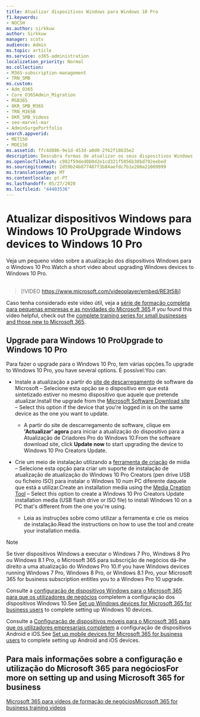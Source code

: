 ```yaml
---
title: Atualizar dispositivos Windows para Windows 10 Pro
f1.keywords:
- NOCSH
ms.author: sirkkuw
author: Sirkkuw
manager: scotv
audience: Admin
ms.topic: article
ms.service: o365-administration
localization_priority: Normal
ms.collection:
- M365-subscription-management
- TRN_SMB
ms.custom:
- Adm_O365
- Core_O365Admin_Migration
- MSB365
- OKR_SMB_M365
- TRN_M365B
- OKR_SMB_Videos
- seo-marvel-mar
- AdminSurgePortfolio
search.appverid:
- MET150
- MOE150
ms.assetid: ffc4d886-9e1d-453d-a0d0-2f62f18635e2
description: Descubra formas de atualizar os seus dispositivos Windows para o Windows 10 Pro para utilizar funcionalidades de segurança e rede de negócios mais avançadas.
ms.openlocfilehash: c982f59ded0b0d2e1cd321f5856b38bd792eebed
ms.sourcegitcommit: 2d59b24b877487f3b84aefdc7b1e200a21009999
ms.translationtype: MT
ms.contentlocale: pt-PT
ms.lasthandoff: 05/27/2020
ms.locfileid: "44403536"
---
```

# <a name="upgrade-windows-devices-to-windows-10-pro"></a><span data-ttu-id="d24d8-103">Atualizar dispositivos Windows para Windows 10 Pro</span><span class="sxs-lookup"><span data-stu-id="d24d8-103">Upgrade Windows devices to Windows 10 Pro</span></span>

<span data-ttu-id="d24d8-104">Veja um pequeno vídeo sobre a atualização dos dispositivos Windows para o Windows 10 Pro.</span><span class="sxs-lookup"><span data-stu-id="d24d8-104">Watch a short video about upgrading Windows devices to Windows 10 Pro.</span></span><br><br>

> [!VIDEO https://www.microsoft.com/videoplayer/embed/RE3t58j] 

<span data-ttu-id="d24d8-105">Caso tenha considerado este vídeo útil, veja a [série de formação completa para pequenas empresas e as novidades do Microsoft 365](https://support.office.com/article/6ab4bbcd-79cf-4000-a0bd-d42ce4d12816).</span><span class="sxs-lookup"><span data-stu-id="d24d8-105">If you found this video helpful, check out the [complete training series for small businesses and those new to Microsoft 365](https://support.office.com/article/6ab4bbcd-79cf-4000-a0bd-d42ce4d12816).</span></span>

## <a name="upgrade-to-windows-10-pro"></a><span data-ttu-id="d24d8-106">Upgrade para Windows 10 Pro</span><span class="sxs-lookup"><span data-stu-id="d24d8-106">Upgrade to Windows 10 Pro</span></span>
  
<span data-ttu-id="d24d8-107">Para fazer o upgrade para o Windows 10 Pro, tem várias opções.</span><span class="sxs-lookup"><span data-stu-id="d24d8-107">To upgrade to Windows 10 Pro, you have several options.</span></span> <span data-ttu-id="d24d8-108">É possível:</span><span class="sxs-lookup"><span data-stu-id="d24d8-108">You can:</span></span>
    
- <span data-ttu-id="d24d8-109">Instale a atualização a partir do [site de descarregamento](https://go.microsoft.com/fwlink/?LinkID=836951 ) de software da Microsoft &ndash; Selecione esta opção se o dispositivo em que está sintetizado estiver no mesmo dispositivo que aquele que pretende atualizar.</span><span class="sxs-lookup"><span data-stu-id="d24d8-109">Install the upgrade from the [Microsoft Software Download site](https://go.microsoft.com/fwlink/?LinkID=836951 ) &ndash; Select this option if the device that you're logged in is on the same device as the one you want to update.</span></span> 

    - <span data-ttu-id="d24d8-110">A partir do site de descarregamento de software, clique em **'Actualizar' agora** para iniciar a atualização do dispositivo para a Atualização de Criadores Pro do Windows 10.</span><span class="sxs-lookup"><span data-stu-id="d24d8-110">From the software download site, click **Update now** to start upgrading the device to Windows 10 Pro Creators Update.</span></span> 
    
- <span data-ttu-id="d24d8-111">Crie um meio de instalação utilizando a [ferramenta de criação](https://go.microsoft.com/fwlink/?LinkID=836960) de mídia &ndash; Selecione esta opção para criar um suporte de instalação de atualização de atualização do Windows 10 Pro Creators (pen drive USB ou ficheiro ISO) para instalar o Windows 10 num PC diferente daquele que está a utilizar.</span><span class="sxs-lookup"><span data-stu-id="d24d8-111">Create an installation media using the [Media Creation Tool](https://go.microsoft.com/fwlink/?LinkID=836960) &ndash; Select this option to create a Windows 10 Pro Creators Update installation media (USB flash drive or ISO file) to install Windows 10 on a PC that's different from the one you're using.</span></span>

    - <span data-ttu-id="d24d8-112">Leia as instruções sobre como utilizar a ferramenta e crie os meios de instalação.</span><span class="sxs-lookup"><span data-stu-id="d24d8-112">Read the instructions on how to use the tool and create your installation media.</span></span> 

> [!NOTE]
> <span data-ttu-id="d24d8-113">Se tiver dispositivos Windows a executar o Windows 7 Pro, Windows 8 Pro ou Windows 8.1 Pro, o Microsoft 365 para subscrição de negócios dá-lhe direito a uma atualização do Windows Pro 10.</span><span class="sxs-lookup"><span data-stu-id="d24d8-113">If you have Windows devices running Windows 7 Pro, Windows 8 Pro, or Windows 8.1 Pro, your Microsoft 365 for business subscription entitles you to a Windows Pro 10 upgrade.</span></span>
    
<span data-ttu-id="d24d8-114">Consulte a [configuração de dispositivos Windows para o Microsoft 365 para que os utilizadores de negócios](set-up-windows-devices.md) completem a configuração dos dispositivos Windows 10.</span><span class="sxs-lookup"><span data-stu-id="d24d8-114">See [Set up Windows devices for Microsoft 365 for business users](set-up-windows-devices.md) to complete setting up Windows 10 devices.</span></span> 
  
<span data-ttu-id="d24d8-115">Consulte a [Configuração de dispositivos móveis para o Microsoft 365 para que os utilizadores empresariais completem](set-up-mobile-devices.md) a configuração de dispositivos Android e iOS.</span><span class="sxs-lookup"><span data-stu-id="d24d8-115">See [Set up mobile devices for Microsoft 365 for business users](set-up-mobile-devices.md) to complete setting up Android and iOS devices.</span></span> 
  
## <a name="for-more-on-setting-up-and-using-microsoft-365-for-business"></a><span data-ttu-id="d24d8-116">Para mais informações sobre a configuração e utilização do Microsoft 365 para negócios</span><span class="sxs-lookup"><span data-stu-id="d24d8-116">For more on setting up and using Microsoft 365 for business</span></span>

[<span data-ttu-id="d24d8-117">Microsoft 365 para vídeos de formação de negócios</span><span class="sxs-lookup"><span data-stu-id="d24d8-117">Microsoft 365 for business training videos</span></span>](https://support.office.com/article/6ab4bbcd-79cf-4000-a0bd-d42ce4d12816)
